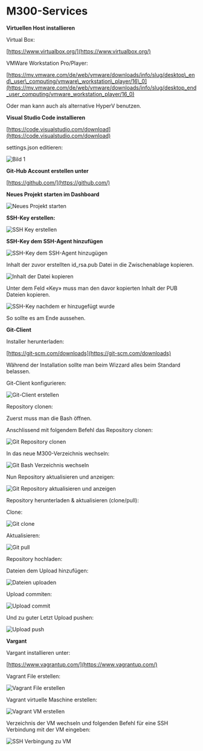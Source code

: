 # M300-Services

**Virtuellen Host installieren**

Virtual Box:

[https://www.virtualbox.org/](https://www.virtualbox.org/)

VMWare Workstation Pro/Player:

[https://my.vmware.com/de/web/vmware/downloads/info/slug/desktop\_end\_user\_computing/vmware\_workstation\_player/16\_0](https://my.vmware.com/de/web/vmware/downloads/info/slug/desktop_end_user_computing/vmware_workstation_player/16_0)

Oder man kann auch als alternative HyperV benutzen.

**Visual Studio Code installieren**

[https://code.visualstudio.com/download](https://code.visualstudio.com/download)

settings.json editieren:

![Bild 1](Bilder_Markdown/settingsjson.jpg)

**Git-Hub Account erstellen unter**

[https://github.com/](https://github.com/)

**Neues Projekt starten im Dashboard**

![Neues Projekt starten](Bilder_Markdown/NeuesRepositoryerstellen.jpg)

**SSH-Key erstellen:**

![SSH Key erstellen](Bilder_Markdown/SSHKeyerstellen.jpg)

**SSH-Key dem SSH-Agent hinzufügen**

![SSH-Key dem SSH-Agent hinzugügen](Bilder_Markdown/SSHKeyhinzufuegen.jpg)

 Inhalt der zuvor erstellten id\_rsa.pub Datei in die Zwischenablage kopieren.

![Inhalt der Datei kopieren](Bilder_Markdown/Inhaltrsapubkopieren.jpg)

Unter dem Feld «Key» muss man den davor kopierten Inhalt der PUB Dateien kopieren.

![SSH-Key nachdem er hinzugefügt wurde](Bilder_Markdown/SSHKEY.jpg)

So sollte es am Ende aussehen.

**Git-Client**

Installer herunterladen:

[https://git-scm.com/downloads](https://git-scm.com/downloads)

Während der Installation sollte man beim Wizzard alles beim Standard belassen.

Git-Client konfigurieren:

![Git-Client erstellen](Bilder_Markdown/GitClienterstellen.jpg)

Repository clonen:

Zuerst muss man die Bash öffnen.

Anschlissend mit folgendem Befehl das Repository clonen:

![Git Repository clonen](Bilder_Markdown/GitRepositoryclonen.jpg)

In das neue M300-Verzeichnis wechseln:

![Git Bash Verzeichnis wechseln](Bilder_Markdown/GitVerzeichniswechseln.jpg)

Nun Repository aktualisieren und anzeigen:

![Git Repository aktualisieren und anzeigen](Bilder_Markdown/GitRepositoryaktualisierenundanzeigen.png)

Repository herunterladen &amp; aktualisieren (clone/pull):

Clone:

![Git clone](Bilder_Markdown/Gitclone.jpg)

Aktualisieren:

![Git pull](Bilder_Markdown/Gitpull.jpg)

Repository hochladen:

Dateien dem Upload hinzufügen:

![Dateien uploaden](Bilder_Markdown/Dateiuploaden.jpg)

Upload commiten:

![Upload commit](Bilder_Markdown/Uploadcommit.jpg)

Und zu guter Letzt Upload pushen:

![Upload push](Bilder_Markdown/Uploadpush.jpg)

**Vargant**

Vargant installieren unter:

[https://www.vagrantup.com/](https://www.vagrantup.com/)

Vagrant File erstellen:

![Vagrant File erstellen](Bilder_Markdown/VagrantFileerstellen.jpg)

Vagrant virtuelle Maschine erstellen:

![Vagrant VM erstellen](Bilder_Markdown/VagrantVMerstellen.jpg)

Verzeichnis der VM wechseln und folgenden Befehl für eine SSH Verbindung mit der VM eingeben:

![SSH Verbingung zu VM](Bilder_Markdown/VagrantSSH.jpg)